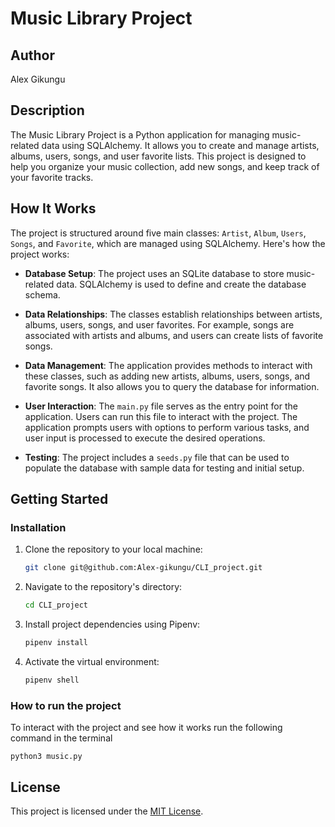# Music Library Project

## Author
Alex Gikungu

## Description
The Music Library Project is a Python application for managing music-related data using SQLAlchemy. It allows you to create and manage artists, albums, users, songs, and user favorite lists. This project is designed to help you organize your music collection, add new songs, and keep track of your favorite tracks.

## How It Works
The project is structured around five main classes: `Artist`, `Album`, `Users`, `Songs`, and `Favorite`, which are managed using SQLAlchemy. Here's how the project works:

- **Database Setup**: The project uses an SQLite database to store music-related data. SQLAlchemy is used to define and create the database schema.

- **Data Relationships**: The classes establish relationships between artists, albums, users, songs, and user favorites. For example, songs are associated with artists and albums, and users can create lists of favorite songs.

- **Data Management**: The application provides methods to interact with these classes, such as adding new artists, albums, users, songs, and favorite songs. It also allows you to query the database for information.

- **User Interaction**: The `main.py` file serves as the entry point for the application. Users can run this file to interact with the project. The application prompts users with options to perform various tasks, and user input is processed to execute the desired operations.

- **Testing**: The project includes a `seeds.py` file that can be used to populate the database with sample data for testing and initial setup.

## Getting Started

### Installation

1. Clone the repository to your local machine:

   ```bash
   git clone git@github.com:Alex-gikungu/CLI_project.git

2. Navigate to the repository's directory:
   
   ``` bash
   cd CLI_project


3. Install project dependencies using Pipenv:

   ``` bash
   pipenv install

4. Activate the virtual environment:
   
   ``` bash
   pipenv shell

### How to run the project 

To interact with the project and see how it works run the following command in the terminal 

    python3 music.py 


##  License 

This project is licensed under the [MIT License](LICENSE).